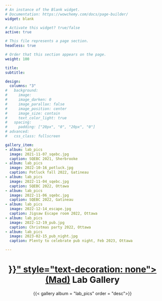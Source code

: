 ```yaml
---
# An instance of the Blank widget.
# Documentation: https://wowchemy.com/docs/page-builder/
widget: blank

# Activate this widget? true/false
active: true

# This file represents a page section.
headless: true

# Order that this section appears on the page.
weight: 100

title: 
subtitle:

design:
  columns: "3"
#   background:
#     image: 
#     image_darken: 0
#     image_parallax: false
#     image_position: center
#     image_size: contain
#     text_color_light: true
#   spacing:
#     padding: ["20px", "0", "20px", "0"]
# advanced:
#   css_class: fullscreen

gallery_item:
- album: lab_pics
  image: 2021-11-07_sqebc.jpg
  caption: SQEBC 2021, Sherbrooke
- album: lab_pics
  image: 2022-10-16_potluck.jpg
  caption: Potluck fall 2022, Gatineau 
- album: lab_pics
  image: 2022-11-04_sqebc.jpg
  caption: SQEBC 2022, Ottawa
- album: lab_pics
  image: 2022-11-06_sqebc.jpg
  caption: SQEBC 2022, Gatineau
- album: lab_pics
  image: 2022-12-14_escape.jpg
  caption: Jigsaw Escape room 2022, Ottawa
- album: lab_pics
  image: 2022-12-19_pub.jpg
  caption: Christmas party 2022, Ottawa
- album: lab_pics
  image: 2023-02-15_pub_night.jpg
  caption: Plenty to celebrate pub night, Feb 2023, Ottawa

---
```


<center>
<h1> <a href="{{< ref "/mad_gallery" >}}" style="text-decoration: none"> (Mad)</a> Lab Gallery</h1>

{{< gallery album = "lab_pics" order = "desc">}}

</center>
